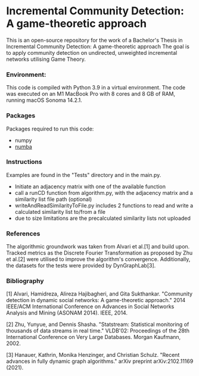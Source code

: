 # Incremental Community Detection: A game-theoretic approach

This is an open-source repository for the work of a Bachelor's Thesis in Incremental Community Detection: A game-theoretic approach
The goal is to apply community detection on undirected, unweighted incremental networks utilising Game Theory.

### Environment:
This code is compiled with Python 3.9 in a virtual environment. The code was executed on an M1 MacBook Pro with 8 cores and 8 GB of RAM, running macOS Sonoma 14.2.1.

### Packages
Packages required to run this code:
- numpy
- [numba](https://numba.pydata.org)


### Instructions
Examples are found in the "Tests" directory and in the main.py. 
- Initiate an adjacency matrix with one of the available function 
- call  a runCD function from algorithm.py, with the adjacency matrix and a similarity list file path (optional)
- writeAndReadSimilarityToFile.py includes 2 functions to read and write a calculated similarity list to/from a file
- due to size limitations are the precalculated similarity lists not uploaded

### References

The algorithmic groundwork was taken from Alvari et al.[1] and build upon. 
Tracked metrics as the Discrete Fourier Transformation as proposed by Zhu et al.[2] were utilised to improve the algorithm's convergence.
Additionally, the datasets for the tests were provided by DynGraphLab[3].

### Bibliography

[1] Alvari, Hamidreza, Alireza Hajibagheri, and Gita Sukthankar. "Community detection in dynamic social networks: A game-theoretic approach." 2014 IEEE/ACM International Conference on Advances in Social Networks Analysis and Mining (ASONAM 2014). IEEE, 2014.

[2] Zhu, Yunyue, and Dennis Shasha. "Statstream: Statistical monitoring of thousands of data streams in real time." VLDB'02: Proceedings of the 28th International Conference on Very Large Databases. Morgan Kaufmann, 2002.

[3] Hanauer, Kathrin, Monika Henzinger, and Christian Schulz. "Recent advances in fully dynamic graph algorithms." arXiv preprint arXiv:2102.11169 (2021).
